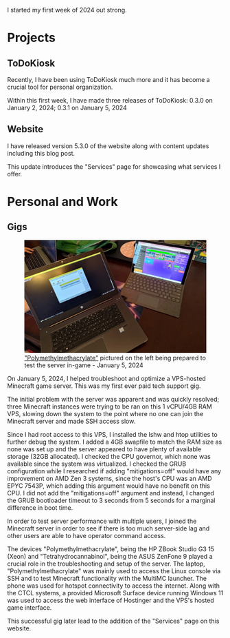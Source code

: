 I started my first week of 2024 out strong.

# Projects

## ToDoKiosk
Recently, I have been using ToDoKiosk much more and it has become a crucial tool for personal organization.

Within this first week, I have made three releases of ToDoKiosk: 0.3.0 on January 2, 2024; 0.3.1 on January 5, 2024

## Website
I have released version 5.3.0 of the website along with content updates including this blog post.

This update introduces the "Services" page for showcasing what services I offer.

# Personal and Work

## Gigs
<figure>
    <img src="/static/services/jan52024_mc.webp">
    <figcaption><a href="../../projects/pc_pmma/">"Polymethylmethacrylate"</a> pictured on the left being prepared to test the server in-game - January 5, 2024</figcaption>
</figure>

On January 5, 2024, I helped troubleshoot and optimize a VPS-hosted Minecraft game server. This was my first ever paid tech support gig.

The initial problem with the server was apparent and was quickly resolved; three Minecraft instances were trying to be ran on this 1 vCPU/4GB RAM VPS, slowing down the system to the point where no one can join the Minecraft server and made SSH access slow.

Since I had root access to this VPS, I installed the lshw and htop utilities to further debug the system. I added a 4GB swapfile to match the RAM size as none was set up and the server appeared to have plenty of available storage (32GB allocated). I checked the CPU governor, which none was available since the system was virtualized. I checked the GRUB configuration while I researched if adding "mitigations=off" would have any improvement on AMD Zen 3 systems, since the host's CPU was an AMD EPYC 7543P, which adding this argument would have no benefit on this CPU. I did not add the "mitigations=off" argument and instead, I changed the GRUB bootloader timeout to 3 seconds from 5 seconds for a marginal difference in boot time.

In order to test server performance with multiple users, I joined the Minecraft server in order to see if there is too much server-side lag and other users are able to have operator command access.

The devices "Polymethylmethacrylate", being the HP ZBook Studio G3 15 (Xeon) and "Tetrahydrocannabinol", being the ASUS ZenFone 9 played a crucial role in the troubleshooting and setup of the server. The laptop, "Polymethylmethacrylate" was mainly used to access the Linux console via SSH and to test Minecraft functionality with the MultiMC launcher. The phone was used for hotspot connectivity to access the internet. Along with the CTCL systems, a provided Microsoft Surface device running Windows 11 was used to access the web interface of Hostinger and the VPS's hosted game interface.

This successful gig later lead to the addition of the "Services" page on this website.

